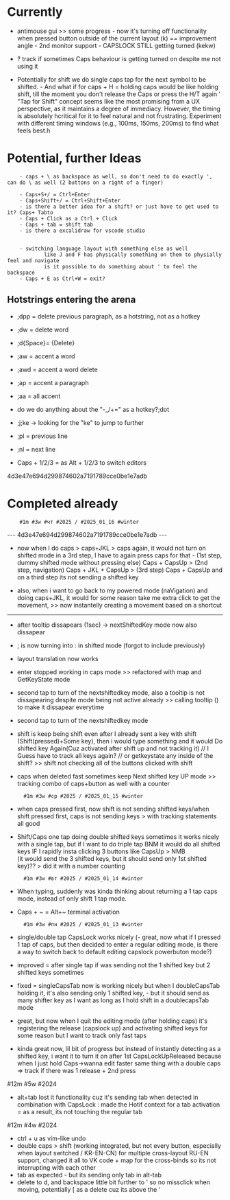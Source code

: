 # Currently
- antimouse gui
        >> some progress
        - now it's turning off functionality when pressed button outside of the current layout (k) == improvement angle
        - 2nd monitor support
        - CAPSLOCK STILL getting turned (kekw)






- ? track if sometimes Caps behaviour is getting turned on despite me not using it
- Potentially for shift we do single caps tap for the next symbol to be shifted.
        - And what if for caps + H = holding caps would be like holding shift,
        till the moment you don't release the Caps or press the H/T again
        '
        "Tap for Shift" concept seems like the most promising from a UX perspective, as it maintains a degree of immediacy. However, the timing is absolutely hcritical for it to feel natural and not frustrating. Experiment with different timing windows (e.g., 100ms, 150ms, 200ms) to find what feels best.h







# Potential, further Ideas
        - caps + \ as backspace as well, so don't need to do exactly ', can do \ as well (2 buttons on a right of a finger)

        - Caps+S+/ = Ctrl+Enter
        - Caps+Shift+/ = Ctrl+Shift+Enter
        - is there a better idea for a shift? or just have to get used to it? Caps+ Tabto
        - Caps + Click as a Ctrl + Click 
        - Caps + tab = shift tab
        - is there a excalidraw for vscode studio    


        - switching language layout with something else as well 
                like J and F has physically something on them to physially feel and navigate
                is it possible to do something about ' to feel the backspace
        - Caps + E as Ctrl+W = exit?


## Hotstrings entering the arena
- ;dpp = delete previous paragraph, as a hotstring, not as a hotkey
- ;dw = delete word
- ;d{Space}= {Delete}

- ;aw = accent a word
- ;awd = accent a word delete
- ;ap = accent a paragraph
- ;aa = all accent 

- do we do anything about the "-_/+=" as a hotkey?;dot
- ;j;ke -> looking for the "ke" to jump to further  
- ;pl = previous line
- ;nl = next line
- Caps + 1/2/3 = as Alt + 1/2/3 to switch editors


4d3e47e694d299874602a7191789cce0be1e7adb



# Completed already
        #1m #3w #чт #2025 / #2025_01_16 #winter
--- 4d3e47e694d299874602a7191789cce0be1e7adb ---
+ now when I do caps > caps+JKL > caps again, it would not turn on shifted mode in a 3rd step, I have to again press caps for that
        - (1st step, dummy shifted mode without pressing else) Caps + CapsUp 
        > (2nd step, navigation) Caps + JKL + CapsUp 
        > (3rd step) Caps + CapsUp
        and on a third step its not sending a shifted key


+ also, when i want to go back to my powered mode (naVigation) and doing caps+JKL, 
        it would for some reason take me extra click to get the movement, 
        >> now instantelly creating a movement based on a shortcut

---
+ after tooltip dissapears (1sec) -> nextShiftedKey mode now also dissapear

+ ; is now turning into : in shifted mode (forgot to include previously)

+ layout translation now works

+ enter stopped working in caps mode
        >> refactored with map and GetKeyState mode

+ second tap to turn of the nextshiftedkey mode,
        also a tooltip is not dissapearing despite mode being not active already
        >> calling tooltip () to make it dissapear everytime

+ second tap to turn of the nextshiftedkey mode

+ shift is keep being shift even after I already sent a key with shift (Shift(pressed)+Some key), 
        then i would type something and it would Do shifted key Again(Cuz activated after shift up and not tracking it) 
        // I Guess have to track all keys again?
        // or getkeystate any inside of the shift?
                >> shift not checking all of the buttons clicked with shift

+ caps when deleted fast sometimes keep Next shifted key UP mode
        >> tracking combo of caps+button as well with a counter


        #1m #3w #ср #2025 / #2025_01_15 #winter
+ when caps pressed first, now shift is not sending shifted keys/when shift pressed first, caps is not sending keys
        > with tracking statements all good

+ Shift/Caps one tap doing double shifted keys sometimes
it works nicely with a single tap,
but if I want to do triple tap BNM it would do all shifted keys
        IF I rapidly insta clicking 3 buttons like CapsUp > NMB         
        (it would send the 3 shifted keys, but it should send only 1st shifted key)??
        > did it with a number counting


        #1m #3w #вт #2025 / #2025_01_14 #winter
+ When typing, suddenly was kinda thinking about returning a 1 tap caps mode, instead of only shift 1 tap mode.
+ Caps + ~ = Alt+~ terminal activation


        #1m #3w #пн #2025 / #2025_01_13 #winter
+ single/double tap CapsLock works nicely (- great, now what if I pressed 1 tap of caps, but then decided to enter a regular editing mode, is there a way to switch back to default editing capslock powerbuton mode?)


+ improved = after single tap if was sending not the 1 shifted key but 2 shifted keys sometimes


+ fixed = singleCapsTab now is working nicely
        but when I doubleCapsTab holding it, 
        it's also sending only 1 shifted key,
        - but it should send as many shifter key as I want as long as I hold shift in a doublecapsTab mode  


+ great, but now when I quit the editing mode (after holding caps)
        it's registering the release (capslock up)
        and activating shifted keys for some reason
        but I want to track only fast taps


+ kinda great now, lil bit of progress
        but instead of instantly detecting as a shifted key,
        i want it to turn it on after 1st CapsLockUpReleased
        because when I just hold Caps->wanna edit faster
        same thing with a double caps => track if there was 1 release + 2nd press

#12m #5w #2024
- alt+tab lost it functionality cuz it's sending tab when detected in combination with CapsLock
        : made the Hotif context for a tab activation
        = as a result, its not touching the regular tab
        

#12m #4w #2024
+ ctrl + u as vim-like undo
+ double caps > shift (working integrated, but not every button, especially when layout switched / KR-EN-CN)
        for multiple cross-layout RU-EN support, changed it all to VK code
        + map for the cross-binds so its not interrupting with each other
+ tab as expected - but its sending only tab in alt-tab
+ delete to d, and backspace little bit further to ' so no missclick when moving, potentially [ as a delete cuz its above the '




